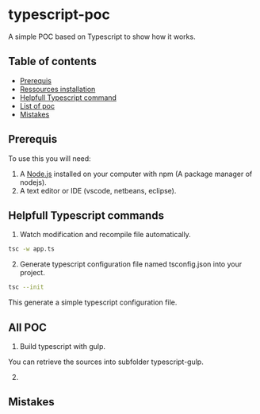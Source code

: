 # typescript-poc
A simple POC based on Typescript to show how it works.

## Table of contents

* [Prerequis](#prerequis)
* [Ressources installation](#ressources-installation)
* [Helpfull Typescript command](#helpfull-typescript-command)
* [List of poc](#list-of-poc)
* [Mistakes](#mistakes)

## Prerequis

To use this you will need:

1) A [Node.js](https://nodejs.org/en/) installed on your computer with npm (A package manager of nodejs).
2) A text editor or IDE (vscode, netbeans, eclipse).

## Helpfull Typescript commands

1) Watch modification and recompile file automatically.

```bash
tsc -w app.ts
```

2) Generate typescript configuration file named tsconfig.json into your project.

```bash
tsc --init
```
This generate a simple typescript configuration file.

## All POC 
1) Build typescript with gulp.

You can retrieve the sources into subfolder typescript-gulp.

2) 


## Mistakes
